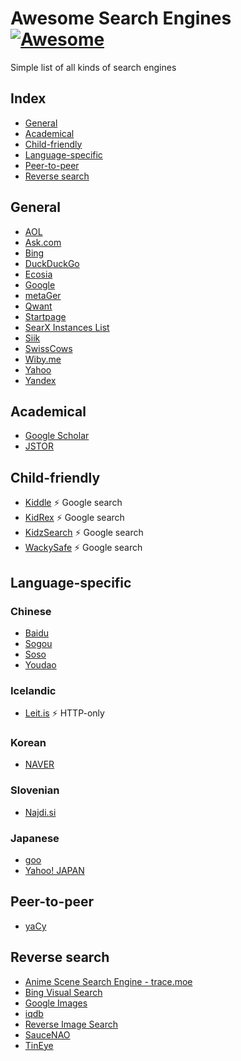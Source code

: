 # Awesome Search Engines [![Awesome](https://awesome.re/badge-flat2.svg)](https://awesome.re)
Simple list of all kinds of search engines

## Index
- [General](#general)
- [Academical](#academical)
- [Child-friendly](#child-friendly)
- [Language-specific](#language-specific)
- [Peer-to-peer](#peer-to-peer)
- [Reverse search](#reverse-search)
## General
- [AOL](https://www.aol.com/)
- [Ask.com](https://www.ask.com/)
- [Bing](https://www.bing.com/)
- [DuckDuckGo](https://www.duckduckgo.com/)
- [Ecosia](https://www.ecosia.org/)
- [Google](https://www.google.com/)
- [metaGer](https://metager.de/)
- [Qwant](https://www.qwant.com/)
- [Startpage](https://www.startpage.com/)
- [SearX Instances List](https://searx.space/)
- [Siik](https://siik.co/)
- [SwissCows](https://swisscows.com/)
- [Wiby.me](https://wiby.me/)
- [Yahoo](https://yahoo.com)
- [Yandex](https://yandex.com/)

## Academical
- [Google Scholar](https://scholar.google.com/)
- [JSTOR](https://www.jstor.org/)
## Child-friendly
- [Kiddle](https://www.kiddle.co/) :zap: Google search
- [KidRex](https://www.alarms.org/kidrex/) :zap: Google search
- [KidzSearch](https://kidzsearch.com/) :zap: Google search
- [WackySafe](https://wackysafe.com/) :zap: Google search
## Language-specific
### Chinese
- [Baidu](https://www.baidu.com)
- [Sogou](https://www.sogou.com/)
- [Soso](https://www.soso.com/)
- [Youdao](https://www.youdao.com/)

### Icelandic
- [Leit.is](http://leit.is/) :zap: HTTP-only
### Korean
- [NAVER](https://www.naver.com/)
### Slovenian
- [Najdi.si](https://www.najdi.si/)
### Japanese
- [goo](https://search.goo.ne.jp/)
- [Yahoo! JAPAN](https://www.yahoo.co.jp/)

## Peer-to-peer
- [yaCy](https://yacy.net/)

## Reverse search
- [Anime Scene Search Engine - trace.moe](https://trace.moe/)
- [Bing Visual Search](https://www.bing.com/visualsearch)
- [Google Images](https://images.google.com/)
- [iqdb](https://www.iqdb.org/)
- [Reverse Image Search](https://www.reverseimagesearch.org/)
- [SauceNAO](https://saucenao.com/)
- [TinEye](https://tineye.com/)